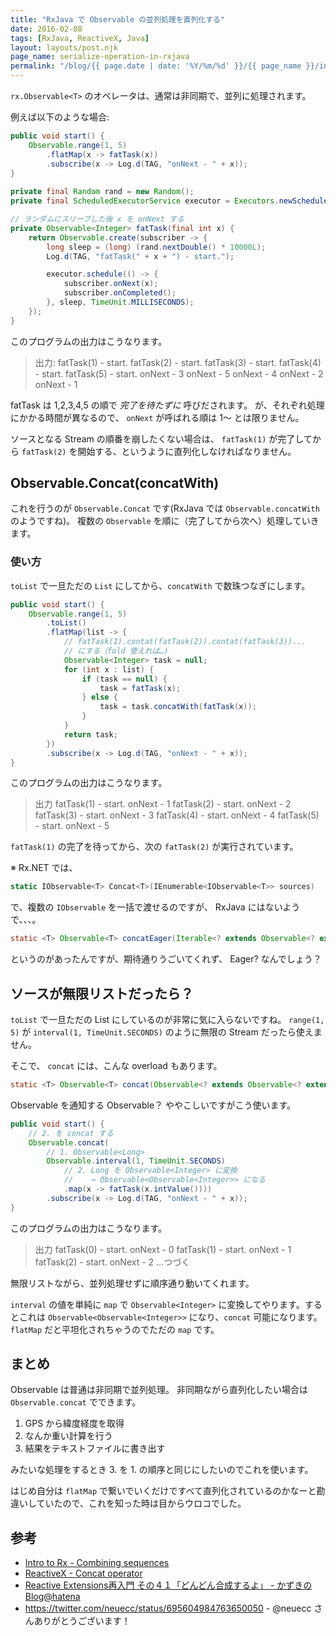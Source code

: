 ```yaml
---
title: "RxJava で Observable の並列処理を直列化する"
date: 2016-02-08
tags: [RxJava, ReactiveX, Java]
layout: layouts/post.njk
page_name: serialize-operation-in-rxjava
permalink: "/blog/{{ page.date | date: '%Y/%m/%d' }}/{{ page_name }}/index.html"
---
```

``rx.Observable<T>`` のオペレータは、通常は非同期で、並列に処理されます。
<!--more-->

例えば以下のような場合:

```java
public void start() {
    Observable.range(1, 5)
        .flatMap(x -> fatTask(x))
        .subscribe(x -> Log.d(TAG, "onNext - " + x));
}
 
private final Random rand = new Random();
private final ScheduledExecutorService executor = Executors.newScheduledThreadPool(5);

// ランダムにスリープした後 x を onNext する
private Observable<Integer> fatTask(final int x) {
    return Observable.create(subscriber -> {
        long sleep = (long) (rand.nextDouble() * 10000L);
        Log.d(TAG, "fatTask(" + x + ") - start.");

        executor.schedule(() -> {
            subscriber.onNext(x);
            subscriber.onCompleted();
        }, sleep, TimeUnit.MILLISECONDS);
    });
}
```

このプログラムの出力はこうなります。

> 出力:
> fatTask(1) - start.
fatTask(2) - start.
fatTask(3) - start.
fatTask(4) - start.
fatTask(5) - start.
onNext - 3
onNext - 5
onNext - 4
onNext - 2
onNext - 1

fatTask は 1,2,3,4,5 の順で *完了を待たずに* 呼びだされます。
が、それぞれ処理にかかる時間が異なるので、 ``onNext`` が呼ばれる順は 1〜 とは限りません。

ソースとなる Stream の順番を崩したくない場合は、 ``fatTask(1)`` が完了してから ``fatTask(2)`` を開始する、というように直列化しなければなりません。

## Observable.Concat(concatWith)

これを行うのが ``Observable.Concat`` です(RxJava では ``Observable.concatWith`` のようですね)。
複数の ``Observable`` を順に（完了してから次へ）処理していきます。

### 使い方

``toList`` で一旦ただの ``List`` にしてから、``concatWith`` で数珠つなぎにします。

```java
public void start() {
    Observable.range(1, 5)
        .toList()
        .flatMap(list -> {
            // fatTask(1).contat(fatTask(2)).contat(fatTask(3))... 
            // にする（fold 使えれば…)
            Observable<Integer> task = null;
            for (int x : list) {
                if (task == null) {
                    task = fatTask(x);
                } else {
                    task = task.concatWith(fatTask(x));
                }
            }
            return task;
        })
        .subscribe(x -> Log.d(TAG, "onNext - " + x));
}
```

このプログラムの出力はこうなります。

> 出力
fatTask(1) - start.
onNext - 1
fatTask(2) - start.
onNext - 2
fatTask(3) - start.
onNext - 3
fatTask(4) - start.
onNext - 4
fatTask(5) - start.
onNext - 5

``fatTask(1)`` の完了を待ってから、次の ``fatTask(2)`` が実行されています。

※
Rx.NET では、 

```csharp
static IObservable<T> Concat<T>(IEnumerable<IObservable<T>> sources)
```
 
で、複数の ``IObservable`` を一括で渡せるのですが、 RxJava にはないようで、、、。

```java
static <T> Observable<T> concatEager(Iterable<? extends Observable<? extends T>> sources)
``` 

というのがあったんですが、期待通りうごいてくれず、 Eager? なんでしょう？

## ソースが無限リストだったら？

``toList`` で一旦ただの List にしているのが非常に気に入らないですね。
``range(1, 5)`` が ``interval(1, TimeUnit.SECONDS)`` のように無限の Stream だったら使えません。

そこで、 ``concat`` には、こんな overload もあります。

```java
static <T> Observable<T> concat(Observable<? extends Observable<? extends T>> observables)
```

Observable<T> を通知する Observable？ ややこしいですがこう使います。

```java
public void start() {
    // 2. を concat する
    Observable.concat( 
        // 1. Observable<Long>
        Observable.interval(1, TimeUnit.SECONDS) 
            // 2. Long を Observable<Integer> に変換 
            //    → Observable<Observable<Integer>> になる
            .map(x -> fatTask(x.intValue()))) 
        .subscribe(x -> Log.d(TAG, "onNext - " + x));
}
```

このプログラムの出力はこうなります。

> 出力
fatTask(0) - start.
onNext - 0
fatTask(1) - start.
onNext - 1
fatTask(2) - start.
onNext - 2
…つづく

無限リストながら、並列処理せずに順序通り動いてくれます。

``interval`` の値を単純に ``map`` で ``Observable<Integer>`` に変換してやります。するとこれは ``Observable<Observable<Integer>>`` になり、``concat`` 可能になります。 ``flatMap`` だと平坦化されちゃうのでただの ``map`` です。

## まとめ

Observable は普通は非同期で並列処理。
非同期ながら直列化したい場合は ``Observable.concat`` でできます。

1. GPS から緯度経度を取得
2. なんか重い計算を行う
3. 結果をテキストファイルに書き出す

みたいな処理をするとき 3. を 1. の順序と同じにしたいのでこれを使います。

はじめ自分は ``flatMap`` で繋いでいくだけですべて直列化されているのかなーと勘違いしていたので、これを知った時は目からウロコでした。

## 参考

* [Intro to Rx - Combining sequences](http://www.introtorx.com/content/v1.0.10621.0/12_CombiningSequences.html)
* [ReactiveX - Concat operator](http://reactivex.io/documentation/operators/concat.html)
* [Reactive Extensions再入門 その４１「どんどん合成するよ」 - かずきのBlog@hatena](http://blog.okazuki.jp/entry/20120219/1329663635)
* https://twitter.com/neuecc/status/695604984763650050 - @neuecc さんありがとうございます！
